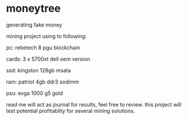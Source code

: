 # moneytree
generating fake money

mining project using to following:

pc: rebetech 8 pgu blockchain

cards: 3 x 5700xt dell oem version  

ssd: kingston 128gb msata  

ram: patriot 4gb ddr3 sodimm  

psu: evga 1000 g5 gold  

read me will act as journal for results, feel free to review.
this project will test potential profitablity for several mining solutions.

